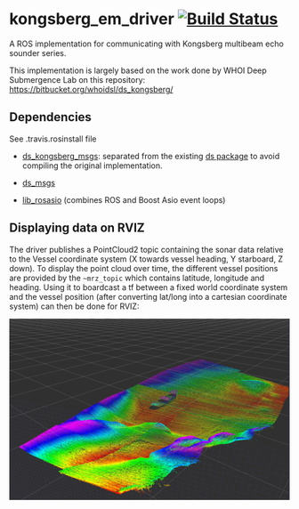 # kongsberg_em_driver [![Build Status](https://travis-ci.com/Axel13fr/kongsberg_em_driver.svg?branch=master)](https://travis-ci.com/Axel13fr/kongsberg_em_driver)
A ROS implementation for communicating with Kongsberg multibeam echo sounder series.

This implementation is largely based on the work done by WHOI Deep Submergence Lab on this repository: https://bitbucket.org/whoidsl/ds_kongsberg/

## Dependencies

See .travis.rosinstall file

- [ds_kongsberg_msgs](https://github.com/Axel13fr/ds_kongsberg_msgs): separated from the existing [ds package](https://bitbucket.org/whoidsl/ds_kongsberg/master) to avoid compiling the original implementation.

- [ds_msgs](https://bitbucket.org/whoidsl/ds_msgs/src/master/)

- [lib_rosasio](https://github.com/Axel13fr/librosasio) (combines ROS and Boost Asio event loops)

## Displaying data on RVIZ

The driver publishes a PointCloud2 topic containing the sonar data relative to the Vessel coordinate system (X towards vessel heading, Y starboard, Z down). To display the point cloud over time, the different vessel positions are provided by the ```~mrz_topic``` which contains latitude, longitude and heading. Using it to boardcast a tf between a fixed world coordinate system and the vessel position (after converting lat/long into a cartesian coordinate system) can then be done for RVIZ:

![Example of replayed multibeam point cloud on RVIZ](https://github.com/Axel13fr/kongsberg_em_driver/blob/master/img/sonar_data.png?raw=true)


